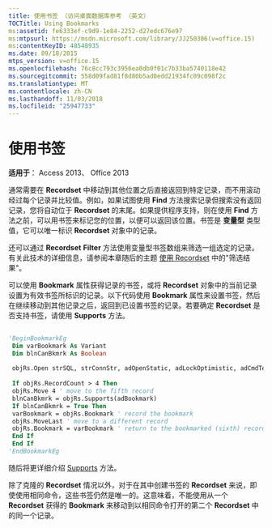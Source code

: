 ```yaml
---
title: 使用书签 （访问桌面数据库参考 （英文）
TOCTitle: Using Bookmarks
ms:assetid: fe6333ef-c9d9-1e84-2252-d27edc676e97
ms:mtpsurl: https://msdn.microsoft.com/library/JJ250306(v=office.15)
ms:contentKeyID: 48548935
ms.date: 09/18/2015
mtps_version: v=office.15
ms.openlocfilehash: 76c8cc793c3956ea0db0f01c7b33ba5740118e42
ms.sourcegitcommit: 558d09fad81f8d80b5ad0edd21934fc09c098f2c
ms.translationtype: MT
ms.contentlocale: zh-CN
ms.lasthandoff: 11/03/2018
ms.locfileid: "25947733"
---
```

# <a name="using-bookmarks"></a>使用书签


**适用于**： Access 2013、 Office 2013

通常需要在 **Recordset** 中移动到其他位置之后直接返回到特定记录，而不用滚动经过每个记录并比较值。例如，如果试图使用 **Find** 方法搜索记录但搜索没有返回记录，您将自动位于 **Recordset** 的末尾。如果提供程序支持，则在使用 **Find** 方法之前，可以用书签来标记您的位置，以便可以返回该位置。书签是 **变量型** 类型值，它可以唯一标识 **Recordset** 对象中的记录。

还可以通过 **Recordset** **Filter** 方法使用变量型书签数组来筛选一组选定的记录。有关此技术的详细信息，请参阅本章随后的主题 [使用 Recordset](working-with-recordsets.md) 中的"筛选结果"。

可以使用 **Bookmark** 属性获得记录的书签，或将 **Recordset** 对象中的当前记录设置为有效书签所标识的记录。以下代码使用 **Bookmark** 属性来设置书签，然后在继续移动到其他记录之后，返回到已设置书签的记录。若要确定 **Recordset** 是否支持书签，请使用 **Supports** 方法。

```vb 
 
'BeginBookmarkEg 
 Dim varBookmark As Variant 
 Dim blnCanBkmrk As Boolean 
 
 objRs.Open strSQL, strConnStr, adOpenStatic, adLockOptimistic, adCmdText 
 
 If objRs.RecordCount > 4 Then 
 objRs.Move 4 ' move to the fifth record 
 blnCanBkmrk = objRs.Supports(adBookmark) 
 If blnCanBkmrk = True Then 
 varBookmark = objRs.Bookmark ' record the bookmark 
 objRs.MoveLast ' move to a different record 
 objRs.Bookmark = varBookmark ' return to the bookmarked (sixth) record 
 End If 
 End If 
'EndBookmarkEg 
```

随后将更详细介绍 [Supports](supports-method-ado.md) 方法。

除了克隆的 **Recordset** 情况以外，对于在其中创建书签的 **Recordset** 来说，即使使用相同命令，这些书签仍然是唯一的。这意味着，不能使用从一个 **Recordset** 获得的 **Bookmark** 来移动到以相同命令打开的第二个 **Recordset** 中的同一个记录。

